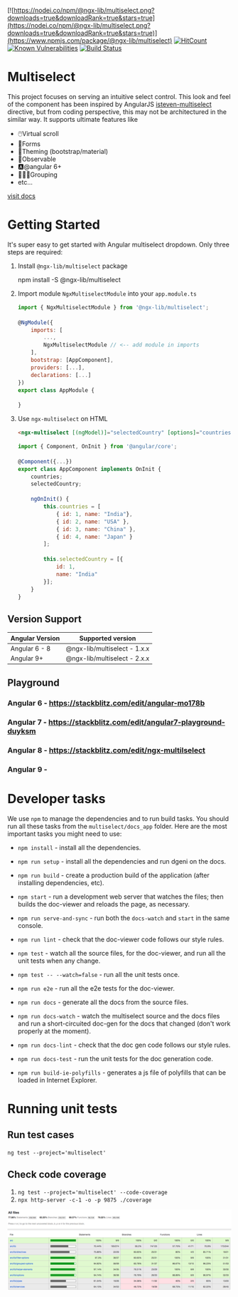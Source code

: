 [![https://nodei.co/npm/@ngx-lib/multiselect.png?downloads=true&downloadRank=true&stars=true](https://nodei.co/npm/@ngx-lib/multiselect.png?downloads=true&downloadRank=true&stars=true)](https://www.npmjs.com/package/@ngx-lib/multiselect) [![HitCount](http://hits.dwyl.com/ngx-lib/multiselect.svg)](http://hits.dwyl.com/ngx-lib/multiselect.svg) [![Known Vulnerabilities](https://snyk.io/test/github/ngx-lib/multiselect/badge.svg?targetFile=package.json)](https://snyk.io/test/github/ngx-lib/multiselect?targetFile=package.json) [![Build Status](https://travis-ci.com/ngx-lib/multiselect.svg?branch=master)](https://travis-ci.com/ngx-lib/multiselect)

# Multiselect

This project focuses on serving an intuitive select control. This look and feel of the component has been inspired by AngularJS [isteven-multiselect](http://isteven.github.io/angular-multi-select) directive, but from coding perspective, this may not be architectured in the similar way.
It supports ultimate features like

- 🖱️Virtual scroll
- 📃Forms
- 🎨Theming (bootstrap/material)
- 👀Observable
- 🅰️@angular 6+
- 👨‍👧‍👧Grouping
- etc...

[visit docs](https://ngx-lib.github.io/multiselect/)

# Getting Started

<ms-single-select></ms-single-select>

It's super easy to get started with Angular multiselect dropdown. Only three steps are required:

1.  Install `@ngx-lib/multiselect` package

    <code-example language="sh" class="code-shell">
    npm install -S @ngx-lib/multiselect
    </code-example>

2.  Import module `NgxMultiselectModule` into your `app.module.ts`

    ```js
    import { NgxMultiselectModule } from '@ngx-lib/multiselect';

    @NgModule({
        imports: [
            ...,
            NgxMultiselectModule // <-- add module in imports
        ],
        bootstrap: [AppComponent],
        providers: [...],
        declarations: [...]
    })
    export class AppModule {

    }
    ```

3)  Use `ngx-multiselect` on HTML

    ```html
    <ngx-multiselect [(ngModel)]="selectedCountry" [options]="countries" ngDefaultControl> </ngx-multiselect>
    ```

    ```js
    import { Component, OnInit } from '@angular/core';

    @Component({...})
    export class AppComponent implements OnInit {
        countries;
        selectedCountry;

        ngOnInit() {
            this.countries = [
                { id: 1, name: "India"},
                { id: 2, name: "USA" },
                { id: 3, name: "China" },
                { id: 4, name: "Japan" }
            ];

            this.selectedCountry = [{
                id: 1,
                name: "India"
            }];
        }
    }
    ```

## Version Support

| Angular Version | Supported version            |
| --------------- | ---------------------------- |
| Angular 6 - 8   | @ngx-lib/multiselect - 1.x.x |
| Angular 9+      | @ngx-lib/multiselect - 2.x.x |

## Playground

### Angular 6 - https://stackblitz.com/edit/angular-mo178b

### Angular 7 - https://stackblitz.com/edit/angular7-playground-duyksm

### Angular 8 - https://stackblitz.com/edit/ngx-multilselect

### Angular 9 -

# Developer tasks

We use `npm` to manage the dependencies and to run build tasks.
You should run all these tasks from the `multiselect/docs_app` folder.
Here are the most important tasks you might need to use:

- `npm install` - install all the dependencies.
- `npm run setup` - install all the dependencies and run dgeni on the docs.

- `npm run build` - create a production build of the application (after installing dependencies, etc).

- `npm start` - run a development web server that watches the files; then builds the doc-viewer and reloads the page, as necessary.
- `npm run serve-and-sync` - run both the `docs-watch` and `start` in the same console.
- `npm run lint` - check that the doc-viewer code follows our style rules.
- `npm test` - watch all the source files, for the doc-viewer, and run all the unit tests when any change.
- `npm test -- --watch=false` - run all the unit tests once.
- `npm run e2e` - run all the e2e tests for the doc-viewer.

- `npm run docs` - generate all the docs from the source files.
- `npm run docs-watch` - watch the multiselect source and the docs files and run a short-circuited doc-gen for the docs that changed (don't work properly at the moment).
- `npm run docs-lint` - check that the doc gen code follows our style rules.
- `npm run docs-test` - run the unit tests for the doc generation code.

- `npm run build-ie-polyfills` - generates a js file of polyfills that can be loaded in Internet Explorer.

# Running unit tests

## Run test cases

`ng test --project='multiselect'`

## Check code coverage

1. `ng test --project='multiselect' --code-coverage`
2. `npx http-server -c-1 -o -p 9875 ./coverage`

![alt text](https://raw.githubusercontent.com/ngx-lib/multiselect/master/code-coverage.png)
